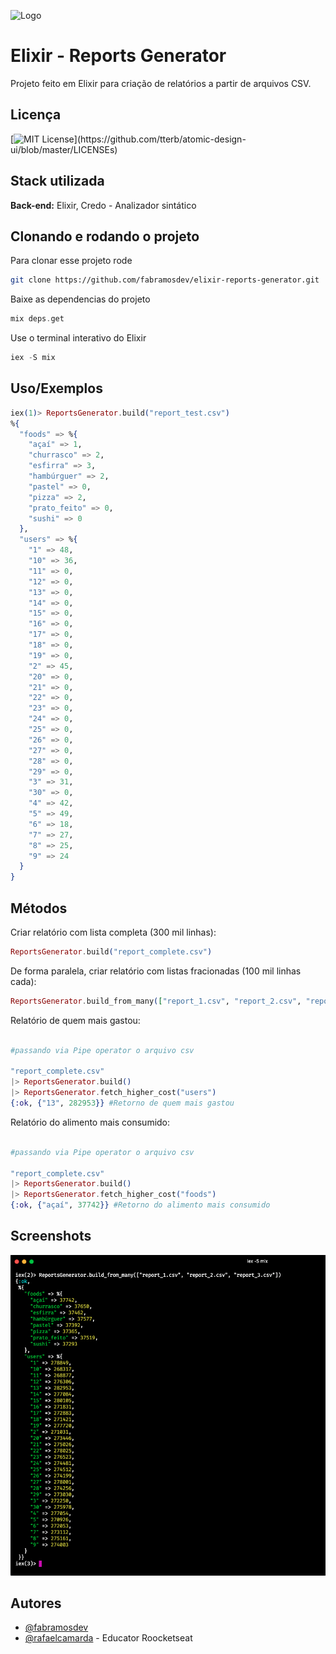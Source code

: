 
![Logo](https://elixir-lang.org/images/logo/logo.png)


# Elixir - Reports Generator

Projeto feito em Elixir para criação de relatórios a partir de arquivos CSV.



## Licença

[![MIT License](https://img.shields.io/apm/l/atomic-design-ui.svg?)](https://github.com/tterb/atomic-design-ui/blob/master/LICENSEs)



## Stack utilizada

**Back-end:** Elixir, Credo - Analizador sintático


## Clonando e rodando o projeto

Para clonar esse projeto rode

```bash
git clone https://github.com/fabramosdev/elixir-reports-generator.git
```

Baixe as dependencias do projeto

```elixir
mix deps.get
```

Use o terminal interativo do Elixir

```elixir
iex -S mix
```
## Uso/Exemplos

```elixir
iex(1)> ReportsGenerator.build("report_test.csv")
%{
  "foods" => %{
    "açaí" => 1,
    "churrasco" => 2,
    "esfirra" => 3,
    "hambúrguer" => 2,
    "pastel" => 0,
    "pizza" => 2,
    "prato_feito" => 0,
    "sushi" => 0
  },
  "users" => %{
    "1" => 48,
    "10" => 36,
    "11" => 0,
    "12" => 0,
    "13" => 0,
    "14" => 0,
    "15" => 0,
    "16" => 0,
    "17" => 0,
    "18" => 0,
    "19" => 0,
    "2" => 45,
    "20" => 0,
    "21" => 0,
    "22" => 0,
    "23" => 0,
    "24" => 0,
    "25" => 0,
    "26" => 0,
    "27" => 0,
    "28" => 0,
    "29" => 0,
    "3" => 31,
    "30" => 0,
    "4" => 42,
    "5" => 49,
    "6" => 18,
    "7" => 27,
    "8" => 25,
    "9" => 24
  }
}
```


## Métodos

Criar relatório com lista completa (300 mil linhas):

```elixir
ReportsGenerator.build("report_complete.csv")
```

De forma paralela, criar relatório com listas fracionadas (100 mil linhas cada):

```elixir
ReportsGenerator.build_from_many(["report_1.csv", "report_2.csv", "report_3.csv"])
```

Relatório de quem mais gastou:

```elixir

#passando via Pipe operator o arquivo csv

"report_complete.csv"
|> ReportsGenerator.build()
|> ReportsGenerator.fetch_higher_cost("users")
{:ok, {"13", 282953}} #Retorno de quem mais gastou
```

Relatório do alimento mais consumido:

```elixir

#passando via Pipe operator o arquivo csv

"report_complete.csv"
|> ReportsGenerator.build()
|> ReportsGenerator.fetch_higher_cost("foods")
{:ok, {"açaí", 37742}} #Retorno do alimento mais consumido
```

## Screenshots

<img src="./.github/reportsgenerator.png" alt="MyOs" />


## Autores

- [@fabramosdev](https://www.github.com/fabramosdev)
- [@rafaelcamarda](https://www.github.com/RafaelCamarda) - Educator Roocketseat
